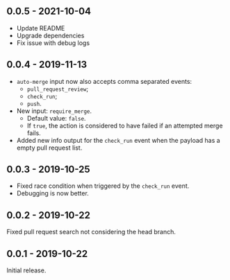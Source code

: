 ## 0.0.5 - 2021-10-04
- Update README
- Upgrade dependencies
- Fix issue with debug logs

## 0.0.4 - 2019-11-13
- `auto-merge` input now also accepts comma separated events:
  - `pull_request_review`;
  - `check_run`;
  - `push`.
- New input: `require_merge`.
  - Default value: `false`.
  - If `true`, the action is considered to have failed if an attempted merge fails.
- Added new info output for the `check_run` event when the payload has a empty pull request list.

## 0.0.3 - 2019-10-25
- Fixed race condition when triggered by the `check_run` event.
- Debugging is now better.

## 0.0.2 - 2019-10-22
Fixed pull request search not considering the head branch.

## 0.0.1 - 2019-10-22
Initial release.
